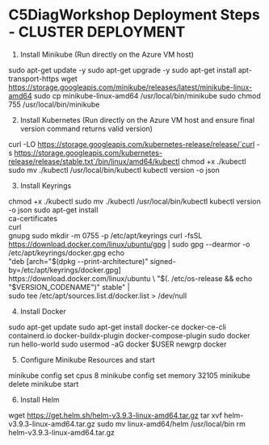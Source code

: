 # C5DiagWorkshop Deployment Steps - CLUSTER DEPLOYMENT

1. Install Minikube (Run directly on the Azure VM host)

sudo apt-get update -y
sudo apt-get upgrade -y
sudo apt-get install apt-transport-https
wget https://storage.googleapis.com/minikube/releases/latest/minikube-linux-amd64
sudo cp minikube-linux-amd64 /usr/local/bin/minikube
sudo chmod 755 /usr/local/bin/minikube

2. Install Kubernetes (Run directly on the Azure VM host and ensure final version command returns valid version)

curl -LO https://storage.googleapis.com/kubernetes-release/release/`curl -s https://storage.googleapis.com/kubernetes-release/release/stable.txt`/bin/linux/amd64/kubectl
chmod +x ./kubectl
sudo mv ./kubectl /usr/local/bin/kubectl
kubectl version -o json

3. Install Keyrings

chmod +x ./kubectl
sudo mv ./kubectl /usr/local/bin/kubectl
kubectl version -o json
sudo apt-get install \
    ca-certificates \
    curl \
    gnupg
sudo mkdir -m 0755 -p /etc/apt/keyrings
curl -fsSL https://download.docker.com/linux/ubuntu/gpg | sudo gpg --dearmor -o /etc/apt/keyrings/docker.gpg
echo \
  "deb [arch="$(dpkg --print-architecture)" signed-by=/etc/apt/keyrings/docker.gpg] https://download.docker.com/linux/ubuntu \
  "$(. /etc/os-release && echo "$VERSION_CODENAME")" stable" | \
  sudo tee /etc/apt/sources.list.d/docker.list > /dev/null

4. Install Docker

sudo apt-get update
sudo apt-get install docker-ce docker-ce-cli containerd.io docker-buildx-plugin docker-compose-plugin
sudo docker run hello-world
sudo usermod -aG docker $USER
newgrp docker

5. Configure Minikube Resources and start

minikube config set cpus 8 
minikube config set memory 32105
minikube delete
minikube start

6. Install Helm

wget https://get.helm.sh/helm-v3.9.3-linux-amd64.tar.gz 
tar xvf helm-v3.9.3-linux-amd64.tar.gz
sudo mv linux-amd64/helm /usr/local/bin
rm helm-v3.9.3-linux-amd64.tar.gz 

